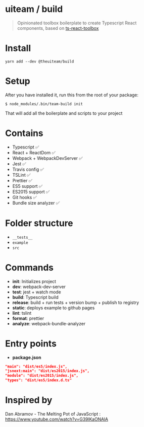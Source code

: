 # uiteam / build
> Opinionated toolbox boilerplate to create Typescript React components, based on [ts-react-toolbox](https://github.com/zzarcon/ts-react-toolbox)

# Install

```
yarn add --dev @theuiteam/build
```

# Setup

After you have installed it, run this from the root of your package:

```
$ node_modules/.bin/team-build init
```

That will add all the boilerplate and scripts to your project

# Contains

* Typescript ✅
* React + ReactDom ✅
* Webpack + WebpackDevServer ✅
* Jest ✅
* Travis config ✅
* TSLint ✅
* Prettier ✅
* ES5 support ✅
* ES2015 support ✅
* Git hooks ✅
* Bundle size analyzer ✅

# Folder structure

* `__tests__`
* `example`
* `src`

# Commands

* **init**: Initializes project
* **dev**: webpack-dev-server
* **test**: jest + watch mode
* **build**: Typescript build
* **release**: build + run tests + version bump + publish to registry
* **static**: deploys example to github pages
* **lint**: tslint
* **format**: prettier
* **analyze**: webpack-bundle-analyzer

# Entry points

* **package.json**

```json
"main": "dist/es5/index.js",
"jsnext:main": "dist/es2015/index.js",
"module": "dist/es2015/index.js",
"types": "dist/es5/index.d.ts"
```

# Inspired by

Dan Abramov - The Melting Pot of JavaScript : https://www.youtube.com/watch?v=G39lKaONAlA

